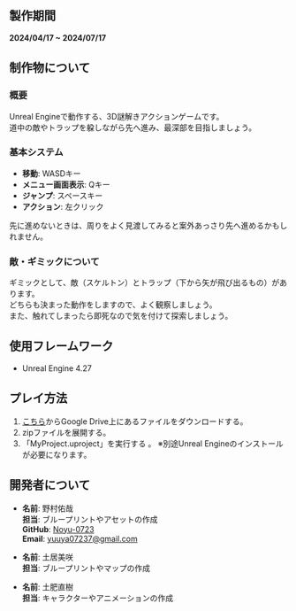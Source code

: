 ## 製作期間
**2024/04/17 ~ 2024/07/17**

## 制作物について
### 概要
Unreal Engineで動作する、3D謎解きアクションゲームです。  
道中の敵やトラップを躱しながら先へ進み、最深部を目指しましょう。

### 基本システム
- **移動**: WASDキー  
- **メニュー画面表示**: Qキー  
- **ジャンプ**: スペースキー  
- **アクション**: 左クリック

先に進めないときは、周りをよく見渡してみると案外あっさり先へ進めるかもしれません。

### 敵・ギミックについて
ギミックとして、敵（スケルトン）とトラップ（下から矢が飛び出るもの）があります。  
どちらも決まった動作をしますので、よく観察しましょう。  
また、触れてしまったら即死なので気を付けて探索しましょう。

## 使用フレームワーク
- Unreal Engine 4.27

## プレイ方法
1. [こちら](https://drive.google.com/file/d/1EwJ_rjkhdFZol8wbPh3WoPVgfjSBuMju/view?usp=drive_link)からGoogle Drive上にあるファイルをダウンロードする。
2. zipファイルを展開する。
3. 「MyProject.uproject」を実行する 。 
   ※別途Unreal Engineのインストールが必要になります。

## 開発者について
- **名前**: 野村佑哉  
  **担当**: ブループリントやアセットの作成  
  **GitHub**: [Noyu-0723](https://github.com/Noyu-0723)  
  **Email**: yuuya07237@gmail.com

- **名前**: 土居美咲  
  **担当**: ブループリントやマップの作成

- **名前**: 土肥直樹  
  **担当**: キャラクターやアニメーションの作成
